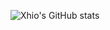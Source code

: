 ![Xhio's GitHub stats](https://github-readme-stats.vercel.app/api?username=ixn-xhio&show_icons=true&theme=tokyonight)
